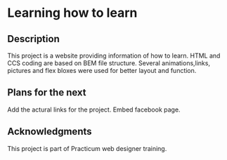 # Learning how to learn 

## Description
This project is a website providing information of how to learn. HTML and CCS coding are based on BEM file structure. Several animations,links, pictures and flex bloxes were used for better layout and function.

## Plans for the next
Add the actural links for the project.
Embed facebook page.

## Acknowledgments
This project is part of Practicum web designer training.